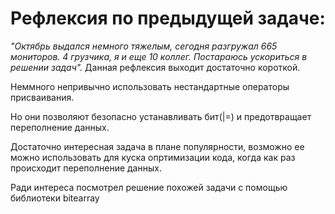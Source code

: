 # Рефлексия по предыдущей задаче:
*"Октябрь выдался немного тяжелым, сегодня разгружал 665 мониторов. 4 грузчика, я и еще 10 коллег. Постараюсь ускориться в решении задач".*
Данная рефлексия выходит достаточно короткой.

Неммного непривычно использовать нестандартные операторы присваивания.

Но они позволяют безопасно устанавливать бит(|=) и предотвращает переполнение данных.

Достаточно интересная задача в плане популярности, возможно ее можно использовать для куска опртимизации кода, когда как раз происходит переполнение данных.

Ради интереса посмотрел решение похожей задачи с помощью библиотеки bitearray
